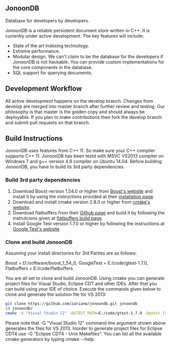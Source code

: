 ## JonoonDB
Database for developers by developers.

JonoonDB is a reliable persistent document store written in C++. It is currently under active development. The key features will include:

* State of the art indexing technology.
* Extreme performance.
* Modular design. We can't claim to be the database for the developers if JonoonDB is not hackable. You can provide custom implementations for the core components in the database.
* SQL support for querying documents.

## Development Workflow
All active development happens on the develop branch. Changes from develop are merged into master branch after further review and testing. Our philosophy is that master is the golden copy and should always be deployable. If you plan to make contributions then fork the develop branch and submit pull requests on that branch.

## Build Instructions

JonoonDB uses features from C++ 11. So make sure your C++ compiler supports C++ 11. JonoonDB has been testd with MSVC VS2013 compiler on Windows 7 and g++ version 4.8 compiler on Ubuntu 14.04. Before building JonoonDB, you have to build its 3rd party dependencies.

### Build 3rd party dependencies
1. Download Boost version 1.54.0 or higher from [Boost's website](http://www.boost.org) and install it by using the instructions provided at their [installation page](http://www.boost.org/doc/libs/1_55_0/doc/html/bbv2/installation.html).
2. Download and install cmake version 2.8.0 or higher from [cmake's website](http://www.cmake.org/download/). 
3. Download flatbuffers from their [Github page](https://github.com/google/flatbuffers) and build it by following the instrutcions given at [flatbuffers build page](http://google.github.io/flatbuffers/md__building.html).
4. Install Google Test version 1.7.0 or higher by following the instructions at [Google Test's website](https://code.google.com/p/googletest/)

### Clone and build JonoonDB
Assuming your install directories for 3rd Parties are as follows:

Boost = D:/software/boost_1_54_0, GoogleTest = E:/code/gtest-1.7.0, Flatbuffers = E:/code/flatbuffers

You are all set to clone and build JonoonDB. Using cmake you can generate project files for Visual Studio, Eclipse CDT and other IDEs. After that you can build using your IDE of choice. Execute the commands given below to clone and generate the solution file for VS 2013:

```sh
git clone https://github.com/zarianw/jonoondb.git jonoondb
cd jonoondb/
cmake -G "Visual Studio 12" -DGTEST_PATH=E:/code/gtest-1.7.0 -Dgtest_force_shared_crt=ON -DBOOST_ROOT=D:/software/boost_1_54_0 -DFLATBUFFERS_PATH=E:/code/flatbuffers
```

Please note that -G "Visual Studio 12" command line argument shown above generates the files for VS 2013. Inorder to generate project files for Eclipse CDT4 use -G "Eclipse CDT4 - Unix Makefiles". You can list all the available cmake generators by typing cmake --help.
